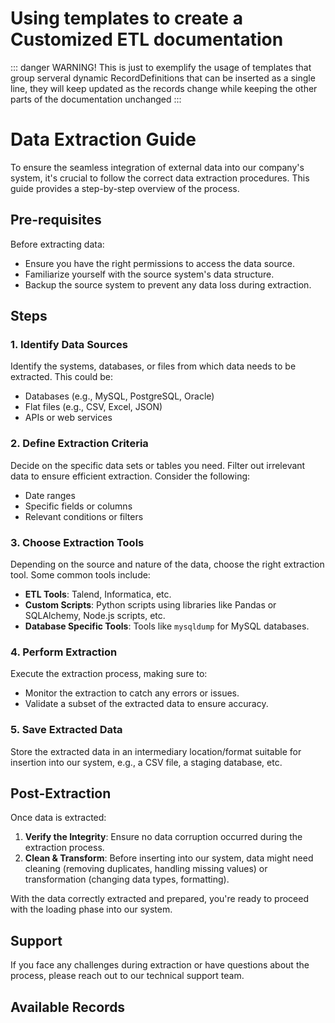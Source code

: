# Using templates to create a Customized ETL documentation

::: danger WARNING!
This is just to exemplify the usage of templates that group serveral dynamic RecordDefinitions that can be inserted as a single line, they will keep updated as the records change while keeping the other parts of the documentation unchanged
:::

# Data Extraction Guide

To ensure the seamless integration of external data into our company's system, it's crucial to follow the correct data extraction procedures. This guide provides a step-by-step overview of the process.

## Pre-requisites

Before extracting data:

- Ensure you have the right permissions to access the data source.
- Familiarize yourself with the source system's data structure.
- Backup the source system to prevent any data loss during extraction.


## Steps

### 1. **Identify Data Sources**

Identify the systems, databases, or files from which data needs to be extracted. This could be:
  
- Databases (e.g., MySQL, PostgreSQL, Oracle)
- Flat files (e.g., CSV, Excel, JSON)
- APIs or web services

### 2. **Define Extraction Criteria**

Decide on the specific data sets or tables you need. Filter out irrelevant data to ensure efficient extraction. Consider the following:
  
- Date ranges
- Specific fields or columns
- Relevant conditions or filters


### 3. **Choose Extraction Tools**

Depending on the source and nature of the data, choose the right extraction tool. Some common tools include:

- **ETL Tools**: Talend, Informatica, etc.
- **Custom Scripts**: Python scripts using libraries like Pandas or SQLAlchemy, Node.js scripts, etc.
- **Database Specific Tools**: Tools like `mysqldump` for MySQL databases.

### 4. **Perform Extraction**

Execute the extraction process, making sure to:

- Monitor the extraction to catch any errors or issues.
- Validate a subset of the extracted data to ensure accuracy.

### 5. **Save Extracted Data**

Store the extracted data in an intermediary location/format suitable for insertion into our system, e.g., a CSV file, a staging database, etc.

## Post-Extraction

Once data is extracted:

1. **Verify the Integrity**: Ensure no data corruption occurred during the extraction process.
2. **Clean & Transform**: Before inserting into our system, data might need cleaning (removing duplicates, handling missing values) or transformation (changing data types, formatting).

With the data correctly extracted and prepared, you're ready to proceed with the loading phase into our system.

## Support

If you face any challenges during extraction or have questions about the process, please reach out to our technical support team.


## Available Records

<!--@include: ./_sells_records_template.md -->